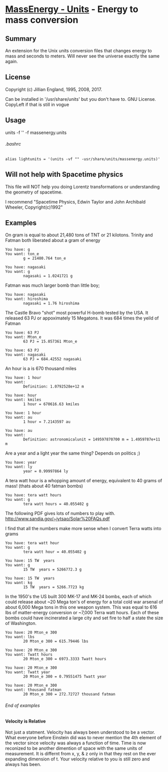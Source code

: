[MassEnergy - Units](http://www.hyperfaceted.com/) - Energy to mass conversion
==============================================================================
Summary
-------

An extension for the Unix units conversion files that changes 
energy to mass and seconds to meters.  Will never see the universe exactly the same again.

License
-------
Copyright (c) Jillian England, 1995, 2008, 2017. 

Can be installed in '/usr/share/units' but you don't have to.
GNU License. CopyLeft if that is still in vogue 

Usage
-----
units -f '' -f massenergy.units

###### .bashrc
```
alias lightunits = '(units -vf "" -usr/share/units/massenergy.units)'
```

Will not help with Spacetime physics
------------------------------------

This file will NOT help you doing Lorentz transformations or understanding
the geometry of spacetime.  

I recommend "Spacetime Physics, Edwin Taylor and John Archibald Wheeler, Copyright(c)1992"

Examples
--------
 On gram is equal to about 21,480 tons of TNT or 21 kilotons.
 Trinity and Fatman both liberated about a gram of energy
```
You have: g
You want: ton_e
        g = 21480.764 ton_e

You have: nagasaki
You want: g
        nagasaki = 1.0241721 g
```
 Fatman was much larger bomb than little boy;
```
You have: nagasaki
You want: hiroshima
        nagasaki = 1.76 hiroshima
```
 The Castle Bravo "shot" most powerful H-bomb tested by the USA. It released 63 PJ or appoximately 15 Megatons.
 It was 684 times the yeild of Fatman
```
You have: 63 PJ
You want: Mton_e
        63 PJ = 15.057361 Mton_e

You have: 63 PJ
You want: nagasaki
        63 PJ = 684.42552 nagasaki
```
 An hour is a is 670 thousand miles 
```
You have: 1 hour
You want:
        Definition: 1.0792528e+12 m

You have: hour
You want: kmiles
        1 hour = 670616.63 kmiles

You have: 1 hour
You want: au
        1 hour = 7.2143597 au

You have: au
You want:
        Definition: astronomicalunit = 149597870700 m = 1.4959787e+11 m
```
 Are a year and a light year the same thing?  Depends on politics ;)
```
You have: year
You want: ly
        year = 0.99997864 ly
```
 A tera watt hour is a whopping amount of energy, equivalent to 40 grams of mass! (thats about 40 fatman bombs)
```
You have: tera watt hours
You want: g
        tera watt hours = 40.055402 g
```
 The following PDF gives lots of numbers to play with.
  http://www.sandia.gov/~jytsao/Solar%20FAQs.pdf

 I find that all the numbers make more sense when I convert Terra watts into grams
 
```
You have: tera watt hour
You want: g
        tera watt hour = 40.055402 g

You have: 15 TW  years
You want: g
        15 TW  years = 5266772.3 g

You have: 15 TW  years
You want: kg
        15 TW  years = 5266.7723 kg
```
 In the 1950's the US built 300 MK-17 and MK-24 bombs, each of which could release 
 about ~20 Mega ton's of energy for a total cold war arsenal of about 6,000 Mega tons 
 in this one weapon system. This was equal to 616 lbs of matter-energy conversion or ~7,000 
 Terra watt hours. Each of these bombs could have incinerated a large city and set fire
 to half a state the size of Washington.
```
You have: 20 Mton_e 300
You want: lbs
        20 Mton_e 300 = 615.79446 lbs
    
You have: 20 Mton_e 300
You want: Twatt hours
        20 Mton_e 300 = 6973.3333 Twatt hours

You have: 20 Mton_e 300
You want: Twatt year
        20 Mton_e 300 = 0.79551475 Twatt year
        
You have: 20 Mton_e 300
You want: thousand fatman
        20 Mton_e 300 = 272.72727 thousand fatman
```
###### End of examples
#### Velocity is Relative
Not just a statment.  Velocity has always been understood to be a vector. What everyone before Einstein did was to never mention the 4th element of the vector since velocity was always a function of time.  Time is now reconized to be another dimention of space with the same units of measurement.  It is differnt from x, y, & z only in that they rest on the ever expanding dimension of t.  Your velocity relative to you is still zero and always has been.
